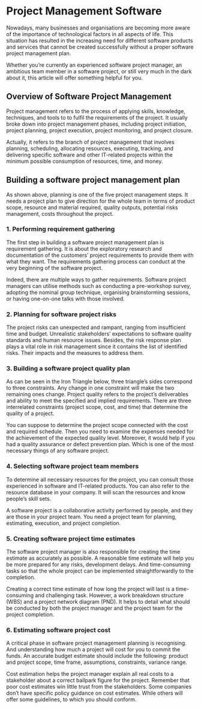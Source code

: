 # Project Management Software

Nowadays, many businesses and organisations are becoming more aware of the importance of technological factors in all aspects of life. This situation has resulted in the increasing need for different software products and services that cannot be created successfully without a proper software project management plan.

Whether you’re currently an experienced software project manager, an ambitious team member in a software project, or still very much in the dark about it, this article will offer something helpful for you.

## Overview of Software Project Management
Project management refers to the process of applying skills, knowledge, techniques, and tools to to fulfil the requirements of the project. It usually broke down into project management phases, including project initiation, project planning, project execution, project monitoring, and project closure.

Actually, it refers to the branch of project management that involves planning, scheduling, allocating resources, executing, tracking, and delivering specific software and other IT-related projects within the minimum possible consumption of resources, time, and money.

## Building a software project management plan
As shown above, planning is one of the five project management steps. It needs a project plan to give direction for the whole team in terms of product scope, resource and material required, quality outputs, potential risks management, costs throughout the project.

### 1. Performing requirement gathering
The first step in building a software project management plan is requirement gathering. It is about the exploratory research and documentation of the customers’ project requirements to provide them with what they want. The requirements gathering process can conduct at the very beginning of the software project.

Indeed, there are multiple ways to gather requirements. Software project managers can utilise methods such as conducting a pre-workshop survey, adopting the nominal group technique, organising brainstorming sessions, or having one-on-one talks with those involved.

### 2. Planning for software project risks
The project risks can unexpected and rampant, ranging from insufficient time and budget. Unrealistic stakeholders’ expectations to software quality standards and human resource issues. Besides, the risk response plan plays a vital role in risk management since it contains the list of identified risks. Their impacts and the measures to address them.

### 3. Building a software project quality plan
As can be seen in the Iron Triangle below, three triangle’s sides correspond to three constraints. Any change in one constraint will make the two remaining ones change. Project quality refers to the project’s deliverables and ability to meet the specified and implied requirements. There are three interrelated constraints (project scope, cost, and time) that determine the quality of a project.

You can suppose to determine the project scope connected with the cost and required schedule. Then you need to examine the expenses needed for the achievement of the expected quality level. Moreover, it would help if you had a quality assurance or defect prevention plan. Which is one of the most necessary things of any software project.

### 4. Selecting software project team members
To determine all necessary resources for the project, you can consult those experienced in software and IT-related products. You can also refer to the resource database in your company. It will scan the resources and know people’s skill sets.

A software project is a collaborative activity performed by people, and they are those in your project team. You need a project team for planning, estimating, execution, and project completion.

### 5. Creating software project time estimates
The software project manager is also responsible for creating the time estimate as accurately as possible. A reasonable time estimate will help you be more prepared for any risks, development delays. And time-consuming tasks so that the whole project can be implemented straightforwardly to the completion. 

Creating a correct time estimate of how long the project will last is a time-consuming and challenging task. However, a work breakdown structure (WBS) and a project network diagram (PND). It helps to detail what should be conducted by both the project manager and the project team for the project completion.

### 6. Estimating software project cost
A critical phase in software project management planning is recognising. And understanding how much a project will cost for you to commit the funds. An accurate budget estimate should include the following: product and project scope, time frame, assumptions, constraints, variance range. 

Cost estimation helps the project manager explain all real costs to a stakeholder about a correct ballpark figure for the project. Remember that poor cost estimates win little trust from the stakeholders. Some companies don’t have specific policy guidance on cost estimates. While others will offer some guidelines, to which you should conform.
